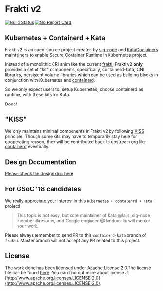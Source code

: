 # Frakti v2

[![Build Status](https://travis-ci.org/kubernetes/frakti.svg?branch=master)](https://travis-ci.org/kubernetes/frakti) [![Go Report Card](https://goreportcard.com/badge/github.com/kubernetes/frakti)](https://goreportcard.com/report/github.com/kubernetes/frakti)

## Kubernetes + Containerd + Kata ##

Frakti v2 is an open-source project created by [sig-node](https://github.com/kubernetes/community/tree/master/sig-node) and [KataContainers](https://katacontainers.io/) maintainers to enable Secure Container Runtime in Kubernetes project.

Instead of a monolithic CRI shim like the current [frakti](https://github.com/kubernetes/frakti), Frakti v2 **only** provides a set of "kit" components, specifically, containerd-kata, CNI libraries, persistent volume libraries which can be used as building blocks in conjunction with Kubernetes and [containerd](https://github.com/containerd/containerd).

So we only expect users to: setup Kubernetes, choose containerd as runtime, with these kits for Kata. 

Done!

## "KISS"

We only maintains minimal components in Frakti v2 by following [KISS](https://en.wikipedia.org/wiki/KISS_principle) principle. Though some kits may have to temporarily stay here for cooperating reason, they will be contributed back to upstream org like [containerd](https://github.com/containerd) eventually.

## Design Documentation

[Please check the design doc here](https://docs.google.com/document/d/1znUEfsl-J5WGVpRGZEFQtD-kNwqhFSvRSKly7cS7d8M)

## For GSoC '18 candidates

We really appreciate your interest in this `Kubernetes + contaienrd + Kata` project! 

> This topic is not easy, but core maintainer of Kata @laijs, sig-node member @resouer, and Google engineer @Random-liu will mentor your work.

Please always remember to send PR to this `containerd-kata` branch of `frakti`. Master branch will not accept any PR related to this project.


## License

The work done has been licensed under Apache License 2.0.The license file can be found [here](LICENSE). You can find out more about license at [http://www.apache.org/licenses/LICENSE-2.0](http://www.apache.org/licenses/LICENSE-2.0).
